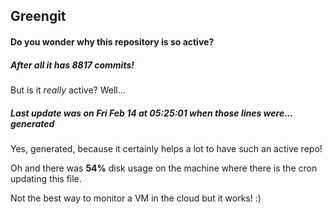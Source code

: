 ## Greengit

#### Do you wonder why this repository is so active?

##### After all it has 8817 commits!

But is it *really* active? Well...

##### Last update was on Fri Feb 14 at 05:25:01 when those lines were... generated

Yes, generated, because it certainly helps a lot to have such an active repo!

Oh and there was **54%** disk usage on the machine
where there is the cron updating this file.

Not the best way to monitor a VM in the cloud but it works! :)
